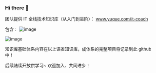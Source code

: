### Hi there 👋

团队提供 IT 全栈技术知识库（从入门到进阶）：
www.yuque.com/it-coach

包含：
![image](https://github.com/IT-coach-666/IT-coach-666/assets/19731222/9e118ed0-3c89-4a9f-9b1b-a89bdd9c8455)

![image](https://github.com/IT-coach-666/IT-coach-666/assets/19731222/2282eae6-9480-428a-9b92-8a473c3a9ca5)



知识库基础体系内容在以上语雀知识库，成体系的完整项目将记录到此 github 中！

后续陆续开放供学习~  欢迎加入、共同进步！




<!--
**IT-coach-666/IT-coach-666** is a ✨ _special_ ✨ repository because its `README.md` (this file) appears on your GitHub profile.

Here are some ideas to get you started:

- 🔭 I’m currently working on ...
- 🌱 I’m currently learning ...
- 👯 I’m looking to collaborate on ...
- 🤔 I’m looking for help with ...
- 💬 Ask me about ...
- 📫 How to reach me: ...
- 😄 Pronouns: ...
- ⚡ Fun fact: ...
-->
